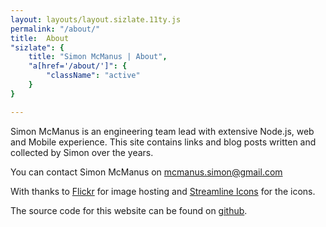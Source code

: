 ```yaml
---
layout: layouts/layout.sizlate.11ty.js
permalink: "/about/"
title:  About
"sizlate": {
    title: "Simon McManus | About",
    "a[href='/about/']": {
        "className": "active"
    }
}

---
```

<section class="contained">

    
Simon McManus is an engineering team lead with extensive Node.js, web and Mobile experience. This site contains links and blog posts written and collected by Simon over the years.



    
You can contact Simon McManus on <a href="mailto:mcmanus.simon@gmail.com">mcmanus.simon@gmail.com</a>


With thanks to <a href="http://flickr.com/">Flickr</a> for image hosting and <a href="https://streamlineicons.com/ux/">Streamline Icons</a> for the icons.


The source code for this website can be found on <a href="https://github.com/simonmcmanus/links">github</a>.
    
</section>
